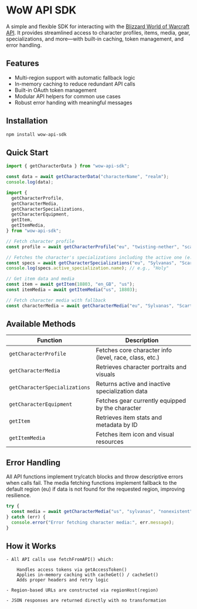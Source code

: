 # WoW API SDK

A simple and flexible SDK for interacting with the [Blizzard World of Warcraft API](https://develop.battle.net/documentation/world-of-warcraft). It provides streamlined access to character profiles, items, media, gear, specializations, and more—with built-in caching, token management, and error handling.

## Features

- Multi-region support with automatic fallback logic
- In-memory caching to reduce redundant API calls
- Built-in OAuth token management
- Modular API helpers for common use cases
- Robust error handing with meaningful messages

## Installation

```bash
npm install wow-api-sdk
```

## Quick Start

```jsx
import { getCharacterData } from "wow-api-sdk";

const data = await getCharacterData("characterName", "realm");
console.log(data);
```

```jsx
import {
  getCharacterProfile,
  getCharacterMedia,
  getCharacterSpecializations,
  getCharacterEquipment,
  getItem,
  getItemMedia,
} from "wow-api-sdk";

// Fetch character profile
const profile = await getCharacterProfile("eu", "twisting-nether", "scartx");

// Fetches the character's specializations including the active one (e.g. DPS, Healer, Tank).
const specs = await getCharacterSpecializations("eu", "Sylvanas", "Scartx");
console.log(specs.active_specialization.name); // e.g., "Holy"

// Get item data and media
const item = await getItem(18803, "en_GB", "us");
const itemMedia = await getItemMedia("us", 18803);

// Fetch character media with fallback
const characterMedia = await getCharacterMedia("eu", "Sylvanas", "Scartx");
```

## Available Methods

| Function                      | Description                                            |
| ----------------------------- | ------------------------------------------------------ |
| `getCharacterProfile`         | Fetches core character info (level, race, class, etc.) |
| `getCharacterMedia`           | Retrieves character portraits and visuals              |
| `getCharacterSpecializations` | Returns active and inactive specialization data        |
| `getCharacterEquipment`       | Fetches gear currently equipped by the character       |
| `getItem`                     | Retrieves item stats and metadata by ID                |
| `getItemMedia`                | Fetches item icon and visual resources                 |

## Error Handling

All API functions implement try/catch blocks and throw descriptive errors when calls fail. The media fetching functions implement fallback to the default region (eu) if data is not found for the requested region, improving resilience.

```jsx
try {
  const media = await getCharacterMedia("us", "sylvanas", "nonexistent");
} catch (err) {
  console.error("Error fetching character media:", err.message);
}
```

## How it Works

    - All API calls use fetchFromAPI() which:

        Handles access tokens via getAccessToken()
        Applies in-memory caching with cacheGet() / cacheSet()
        Adds proper headers and retry logic

    - Region-based URLs are constructed via regionHost(region)

    - JSON responses are returned directly with no transformation
